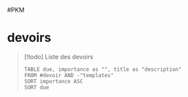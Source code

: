 #PKM
# devoirs

> [!todo] Liste des devoirs
> ```dataview
> TABLE due, importance as "", title as "description"
> FROM #devoir AND -"templates"
> SORT importance ASC
> SORT due
> ```


